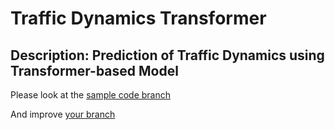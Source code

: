 # Traffic Dynamics Transformer
## Description: Prediction of Traffic Dynamics using Transformer-based Model

Please look at the [ sample code branch](http://github.com/enthusiasai/traffic_dynamics_transformer/blob/sample/README.md)

And improve [your branch](http://github.com/enthusiasai/traffic_dynamics_transformer/blob/Andreas)
